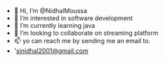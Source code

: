 - 👋 Hi, I’m @NidhalMoussa
- 👀 I’m interested in software development 
- 🌱 I’m currently learning java
- 💞️ I’m looking to collaborate on streaming platform 
- 📫 yo can reach me by sending me an email to. 
- 'sinidhal2001@gmail.com

<!---
NidhalMoussa/NidhalMoussa is a ✨ special ✨ repository because its `README.md` (this file) appears on your GitHub profile.
You can click the Preview link to take a look at your changes.
--->
